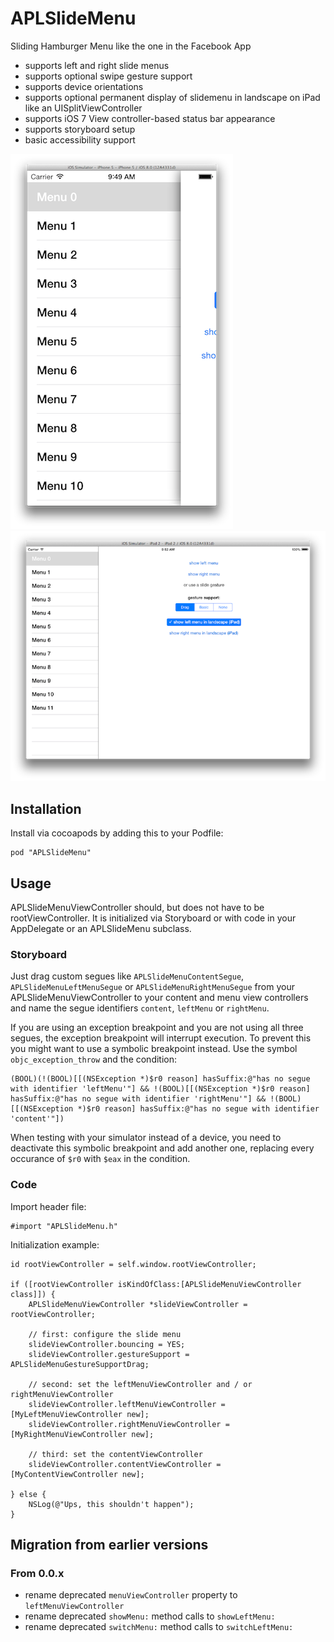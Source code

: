 APLSlideMenu
=========

Sliding Hamburger Menu like the one in the Facebook App

* supports left and right slide menus
* supports optional swipe gesture support
* supports device orientations
* supports optional permanent display of slidemenu in landscape on iPad like an UISplitViewController
* supports iOS 7 View controller-based status bar appearance
* supports storyboard setup
* basic accessibility support

![iPhone Screenshot](screenshot-iphone-left.png) ![iPad Screenshot](screenshot-ipad-left.png)


## Installation
Install via cocoapods by adding this to your Podfile:

	pod "APLSlideMenu"

## Usage
APLSlideMenuViewController should, but does not have to be rootViewController. It is initialized via Storyboard or with code in your AppDelegate or an APLSlideMenu subclass.

### Storyboard
Just drag custom segues like `APLSlideMenuContentSegue`, `APLSlideMenuLeftMenuSegue` or `APLSlideMenuRightMenuSegue` from your APLSlideMenuViewController to your content and menu view controllers and name the segue identifiers `content`, `leftMenu` or `rightMenu`.

If you are using an exception breakpoint and you are not using all three segues, the exception breakpoint will interrupt execution. To prevent this you might want to use a symbolic breakpoint instead. Use the symbol `objc_exception_throw` and the condition:

	(BOOL)(!(BOOL)[[(NSException *)$r0 reason] hasSuffix:@"has no segue with identifier 'leftMenu'"] && !(BOOL)[[(NSException *)$r0 reason] hasSuffix:@"has no segue with identifier 'rightMenu'"] && !(BOOL)[[(NSException *)$r0 reason] hasSuffix:@"has no segue with identifier 'content'"])

When testing with your simulator instead of a device, you need to deactivate this symbolic breakpoint and add another one, replacing every occurance of `$r0` with `$eax` in the condition.

### Code

Import header file:

	#import "APLSlideMenu.h"
	
Initialization example:
	
	id rootViewController = self.window.rootViewController;
	
    if ([rootViewController isKindOfClass:[APLSlideMenuViewController class]]) {
        APLSlideMenuViewController *slideViewController = rootViewController;
        
        // first: configure the slide menu
        slideViewController.bouncing = YES;
        slideViewController.gestureSupport = APLSlideMenuGestureSupportDrag;
        
        // second: set the leftMenuViewController and / or rightMenuViewController
        slideViewController.leftMenuViewController = [MyLeftMenuViewController new];
        slideViewController.rightMenuViewController = [MyRightMenuViewController new];
        
        // third: set the contentViewController
        slideViewController.contentViewController = [MyContentViewController new];
        
    } else {
        NSLog(@"Ups, this shouldn't happen");
    }

## Migration from earlier versions

### From 0.0.x

* rename deprecated `menuViewController` property to `leftMenuViewController`
* rename deprecated `showMenu:` method calls to `showLeftMenu:`
* rename deprecated `switchMenu:` method calls to `switchLeftMenu:`
